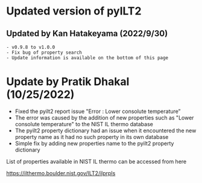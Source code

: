 # Updated version of **pyILT2**
## Updated by Kan Hatakeyama (2022/9/30)
    - v0.9.8 to v1.0.0
    - Fix bug of property search
    - Update information is available on the bottom of this page


# Update by Pratik Dhakal (10/25/2022)
 - Fixed the pyilt2 report issue "Error : Lower consolute temperature”
 - The error was caused by the addition of new properties such as "Lower consolute temperature" to the NIST IL thermo database
 - The pyilt2 property dictionary had an issue when it encountered the new property name as it had no such property in its own database
 - Simple fix by adding new properties name to the pyilt2 property dictionary

List of properties available in NIST IL thermo can be accessed from here

https://ilthermo.boulder.nist.gov/ILT2/ilprpls


